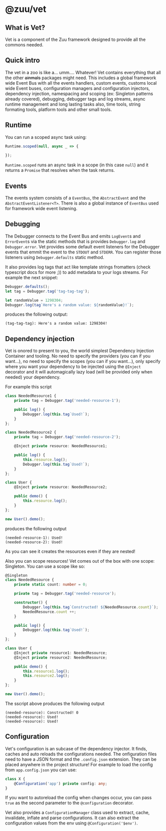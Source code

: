 # @zuu/vet

## What is Vet?
Vet is a component of the Zuu framework designed to provide all the commons needed.

## Quick intro
The vet in a zoo is like a... umm.... Whatever! Vet contains everything that all the other ~~ainmals~~ packages might need. This includes a global framework wide Event Bus with all the events handlers, custom events, customs local wide Event buses, configuration managers and configuration injectors, dependency injection, namespacing and scoping (ex: Singleton patterns already covered), debugging, debugger tags and log streams, async runtime management and long lasting tasks also, time tools, string formating tools, platform tools and other small tools.

## Runtime
You can run a scoped async task using:
```typescript
Runtime.scoped(null, async _ => {
    
});
```
`Runtime.scoped` runs an async task in a scope (in this case `null`) and it returns a `Promise` that resolves when the task returns.

## Events
The events system consists of a `EventBus`, the `AbstractEvent` and the `AbstractEventListener<T>`. There is also a global instance of `EventBus` used for framework wide event listening.

## Debugging
The Debugger connects to the Event Bus and emits `LogEvent`s and `ErrorEvent`s via the static methods that is provides `Debugger.log` and `Debugger.error`. Vet provides some default event listeners for the Debugger events that emmit the event to the `STDOUT` and `STDERR`. You can register those listeners using `Debugger.defaults` static method.

 It also provides log tags that act like template strings fromatters (check typescript docs for more ;)) to add metadata to your logs streams. For example the next snippet:
```typescript
Debugger.defaults();
let tag = Debugger.tag('tag-tag-tag');

let randomValue = 1298304;
Debugger.log(tag`Here's a random value: ${randomValue}!`);
```
produces the following output:
```
(tag-tag-tag): Here's a random value: 1298304!
```

## Dependency injection
Vet is onored to present to you, the world simplest Dependency Injection Container and tooling. No need to specify the providers (you can if you want...), no need to specify the scopes (you can if you want...), only specify where you want your dependency to be injected using the ```@Inject``` decorator and it will automagically lazy load (will be provided only when needed) your dependency. 

For example this script
```typescript
class NeededResource1 {
    private tag = Debugger.tag('needed-resource-1');

    public log() {
        Debugger.log(this.tag`Used!`);        
    }
};

class NeededResource2 {
    private tag = Debugger.tag('needed-resource-2');

    @Inject private resource: NeededResource1;

    public log() {
        this.resource.log();
        Debugger.log(this.tag`Used!`);        
    }
};

class User {
    @Inject private resource: NeededResource2;

    public demo() {
        this.resource.log();
    }
};

new User().demo();
```
produces the following output
```
(needed-resource-1): Used!
(needed-resource-2): Used!
```
As you can see it creates the resources even if they are nested!

Also you can scope resources! Vet comes out of the box with one scope: Singleton. You can use a scope like so:
```typescript
@Singleton
class NeededResource {
    private static count: number = 0;

    private tag = Debugger.tag('needed-resource');

    constructor() {
        Debugger.log(this.tag`Constructed! ${NeededResource.count}`);
        NeededResource.count ++;
    }

    public log() {
        Debugger.log(this.tag`Used!`);        
    }
};

class User {
    @Inject private resource1: NeededResource;
    @Inject private resource2: NeededResource;

    public demo() {
        this.resource1.log();
        this.resource2.log();
    }
};

new User().demo();
```
The sscript above produces the following output
```
(needed-resource): Constructed! 0
(needed-resource): Used!
(needed-resource): Used!
```

## Configuration
Vet's configuration is an subcase of the dependency injector. It finds, caches and auto reloads the configurations needed. The onfiguration files need to have a JSON format and the `.config.json` extension. They can be placed anywhere in the project structure! For example to load the config from `app.config.json` you can use:
```typescript
class X {
    @Configuration('app') private config: any;
}
```
If you want to autoreload the config when changes occur, you can pass `true` as the second parameter to the `@configuration` decorator.

Vet also provides a `ConfigurationManager` class used to extract, cache, invalidate, inflate and parse configurations. It can also extract the configuration values from the env using `@Configuration('$env')`.
